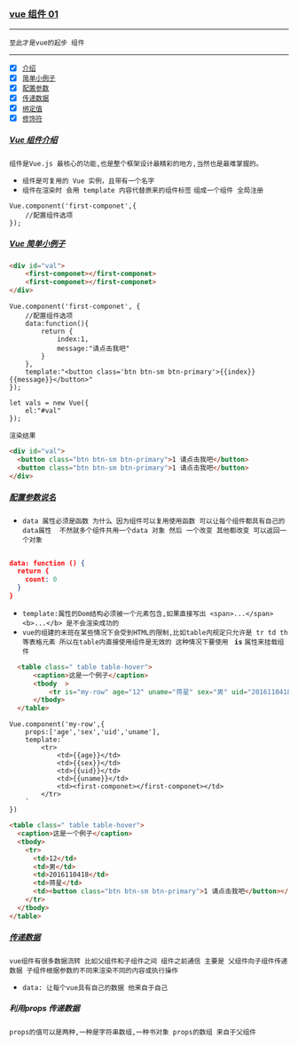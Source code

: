 ### [vue 组件 01](#top) <b id="top"></b> 

----
`至此才是vue的起步 组件`


-----
- [x]  [`介绍`](#intro)
- [x]  [`简单小例子`](#exp)
- [x]  [`配置参数`](#set)
- [x]  [`传递数据`](#data)
- [x]  [`绑定值`](#bind)
- [x]  [`修饰符`](#desc)

#####  [Vue 组件介绍](#top)  <b id="intro"></b>  
`组件是Vue.js 最核心的功能,也是整个框架设计最精彩的地方,当然也是最难掌握的。`
* `组件是可复用的 Vue 实例，且带有一个名字`
* `组件在渲染时 会用 template 内容代替原来的组件标签`
`组成一个组件 全局注册`
```node
Vue.component('first-componet',{
    //配置组件选项
});
```
#####  [Vue 简单小例子](#top)  <b id="exp"></b>
```html
<div id="val">
    <first-componet></first-componet>
    <first-componet></first-componet>
</div>
```
```node
Vue.component('first-componet', {
    //配置组件选项
    data:function(){
        return {
            index:1,
            message:"请点击我吧"
        }
    },
    template:"<button class='btn btn-sm btn-primary'>{{index}} {{message}}</button>"
});

let vals = new Vue({
    el:"#val"
});
```
`渲染结果`
```html
<div id="val">
  <button class="btn btn-sm btn-primary">1 请点击我吧</button>
  <button class="btn btn-sm btn-primary">1 请点击我吧</button>
</div>
```
#####  [配置参数说名](#top)  <b id="set"></b> 
* `data 属性必须是函数 为什么 因为组件可以复用使用函数 可以让每个组件都具有自己的data属性  不然就多个组件共用一个data 对象 然后
一个改变 其他都改变 可以返回一个对象`
```json

data: function () {
  return {
    count: 0
  }
}
```
* `template:属性的Dom结构必须被一个元素包含,如果直接写出 <span>...</span><b>...</b> 是不会渲染成功的`
* `vue的组建的末班在某些情况下会受到HTML的限制,比如table内规定只允许是 tr td th等表格元素 所以在table内直接使用组件是无效的 这种情况下要使用
` **`is`** `属性来挂载组件`

```html
  <table class=" table table-hover">
      <caption>这是一个例子</caption>
      <tbody  >
          <tr is="my-row" age="12" uname="蒋星" sex="男" uid="2016110418" ></tr>
      </tbody>
  </table>
```
```node
Vue.component('my-row',{
    props:['age','sex','uid','uname'],
    template:`
        <tr>
            <td>{{age}}</td> 
            <td>{{sex}}</td> 
            <td>{{uid}}</td> 
            <td>{{uname}}</td>   
            <td><first-componet></first-componet></td> 
        </tr>
    `
})
```
```html
<table class=" table table-hover">
  <caption>这是一个例子</caption> 
  <tbody>
    <tr>
      <td>12</td> 
      <td>男</td> 
      <td>2016110418</td> 
      <td>蒋星</td> 
      <td><button class="btn btn-sm btn-primary">1 请点击我吧</button></td>
    </tr>
  </tbody>
</table>
```

#####  [传递数据](#top)  <b id="data"></b> 
`vue组件有很多数据流转 比如父组件和子组件之间 组件之前通信 主要是 父组件向子组件传递数据 子组件根据参数的不同来渲染不同的内容或执行操作 `
* `data: 让每个vue具有自己的数据 他来自于自己`

##### 利用props 传递数据
`props的值可以是两种,一种是字符串数组,一种书对象 props的数组 来自于父组件`















